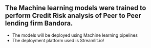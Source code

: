 ## The Machine learning models were trained to perform Credit Risk analysis of Peer to Peer lending firm Bandora.
- The models will be deployed using Machine learning pipelines
- The deployment platform used is Streamlit.io!
